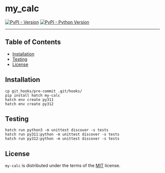 # my_calc

[![PyPI - Version](https://img.shields.io/pypi/v/my-calc.svg)](https://pypi.org/project/my-calc)
[![PyPI - Python Version](https://img.shields.io/pypi/pyversions/my-calc.svg)](https://pypi.org/project/my-calc)

-----

## Table of Contents

- [Installation](#installation)
- [Testing](#testing)
- [License](#license)

## Installation

```console
cp git_hooks/pre-commit .git/hooks/
pip install hatch my-calc
hatch env create py311
hatch env create py312
```

## Testing

```console
hatch run python3 -m unittest discover -s tests
hatch run py311:python -m unittest discover -s tests
hatch run py312:python -m unittest discover -s tests
```

## License

`my-calc` is distributed under the terms of the [MIT](https://spdx.org/licenses/MIT.html) license.
